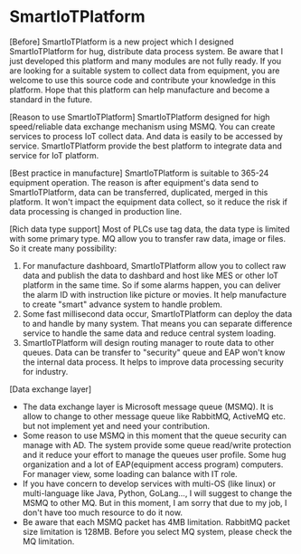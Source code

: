 # SmartIoTPlatform
[Before]
    SmartIoTPlatform is a new project which I designed SmartIoTPlatform for hug, distribute data process system. Be aware that I just developed this platform and many modules are not fully ready. If you are looking for a suitable system to collect data from equipment, you are welcome to use this source code and contribute your knowledge in this platform. Hope that this platform can help manufacture and become a standard in the future.

[Reason to use SmartIoTPlatform]
    SmartIoTPlatform designed for high speed/reliable data exchange mechanism using MSMQ. You can create services to process IoT collect data. And data is easily to be accessed by service. SmartIoTPlatform provide the best platform to integrate data and service for IoT platform.

[Best practice in manufacture]
    SmartIoTPlatform is suitable to 365-24 equipment operation. The reason is after equipment's data send to SmartIoTPlatform, data can be transferred, duplicated, merged in this platform. It won't impact the equipment data collect, so it reduce the risk if data processing is changed in production line.

[Rich data type support]
    Most of PLCs use tag data, the data type is limited with some primary type. MQ allow you to transfer raw data, image or files. So it create many possibility:
1. For manufacture dashboard, SmartIoTPlatform allow you to collect raw data and publish the data to dashbard and host like MES or other IoT platform in the same time. So if some alarms happen, you can deliver the alarm ID with instruction like picture or movies. It help manufacture to create "smart" advance system to handle problem.
2. Some fast millisecond data occur, SmartIoTPlatform can deploy the data to and handle by many system. That means you can separate difference service to handle the same data and reduce central system loading.
3. SmartIoTPlatform will design routing manager to route data to other queues. Data can be transfer to "security" queue and EAP won't know the internal data process. It helps to improve data processing security for industry.

[Data exchange layer]
* The data exchange layer is Microsoft message queue (MSMQ). It is allow to change to other message queue like RabbitMQ, ActiveMQ etc. but not implement yet and need your contribution.
* Some reason to use MSMQ in this moment that the queue security can manage with AD. The system provide some queue read/write protection and it reduce your effort to manage the queues user profile. Some hug organization and a lot of EAP(equipment access program) computers. For manager view, some loading can balance with IT role.
* If you have concern to develop services with multi-OS (like linux) or multi-language like Java, Python, GoLang..., I will suggest to change the MSMQ to other MQ. But in this moment, I am sorry that due to my job, I don't have too much resource to do it now.
* Be aware that each MSMQ packet has 4MB limitation. RabbitMQ packet size limitation is 128MB. Before you select MQ system, please check the MQ limitation.




